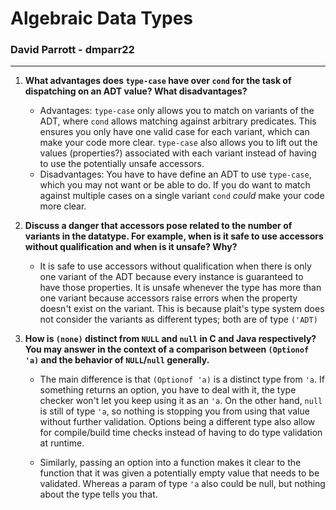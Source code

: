# Algebraic Data Types
### David Parrott - dmparr22
---

1. **What advantages does `type-case` have over `cond` for the task of dispatching on an ADT value? What disadvantages?**

    - Advantages: `type-case` only allows you to match on variants of the ADT, where  `cond` allows matching against arbitrary predicates. This ensures you only have one valid case for each variant, which can make your code more clear. `type-case` also allows you to lift out the values (properties?) associated with each variant instead of having to use the potentially unsafe accessors.
    - Disadvantages: You have to have define an ADT to use `type-case`, which you may not want or be able to do. If you do want to match against multiple cases on a single variant `cond` *could* make your code more clear.

2. **Discuss a danger that accessors pose related to the number of variants in the datatype. For example, when is it safe to use accessors without qualification and when is it unsafe? Why?**

    - It is safe to use accessors without qualification when there is only one variant of the ADT because every instance is guaranteed to have those properties. It is unsafe whenever the type has more than one variant because accessors raise errors when the property doesn't exist on the variant. This is because plait's type system does not consider the variants as different types; both are of type `('ADT)` 

3. **How is `(none)` distinct from `NULL` and `null` in C and Java respectively? You may answer in the context of a comparison between `(Optionof 'a)` and the behavior of `NULL`/`null` generally.**

    - The main difference is that `(Optionof 'a)` is a distinct type from `'a`. If something returns an option, you have to deal with it, the type checker won't let you keep using it as an `'a`. On the other hand, `null` is still of type `'a`, so nothing is stopping you from using that value without further validation. Options being a different type also allow for compile/build time checks instead of having to do type validation at runtime.

    - Similarly, passing an option into a function makes it clear to the function that it was given a potentially empty value that needs to be validated. Whereas a param of type `'a` also could be null, but nothing about the type tells you that.
